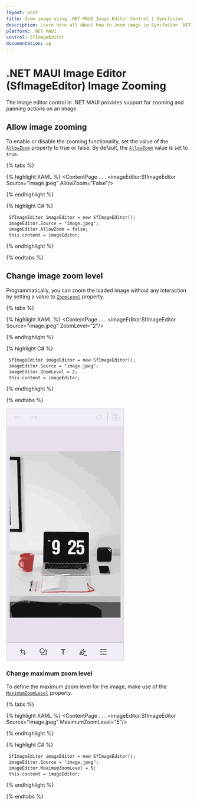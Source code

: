 ```yaml
---
layout: post
title: Zoom image using .NET MAUI Image Editor Control | Syncfusion
description: Learn here all about how to zoom image in Syncfusion .NET MAUI Image Editor(SfImageEditor) control and more.
platform: .NET MAUI
control: SfImageEditor
documentation: ug
---
```


# .NET MAUI Image Editor (SfImageEditor) Image Zooming

The image editor control in .NET MAUI provides support for zooming and panning actions on an image.

## Allow image zooming

To enable or disable the zooming functionality, set the value of the [`AllowZoom`](https://help.syncfusion.com/cr/maui/Syncfusion.Maui.ImageEditor.SfImageEditor.html#Syncfusion_Maui_ImageEditor_SfImageEditor_AllowZoom) property to true or false. By default, the [`AllowZoom`](https://help.syncfusion.com/cr/maui/Syncfusion.Maui.ImageEditor.SfImageEditor.html#Syncfusion_Maui_ImageEditor_SfImageEditor_AllowZoom) value is set to `true`.

{% tabs %}

{% highlight XAML %}
  <ContentPage 
            . . .
            <imageEditor:SfImageEditor Source="image.jpeg" AllowZoom="False"/>

   </ContentPage>
     
{% endhighlight %}

{% highlight C# %}
   
     SfImageEditor imageEditor = new SfImageEditor();
     imageEditor.Source = "image.jpeg";
     imageEditor.AllowZoom = false;
     this.content = imageEditor;

{% endhighlight %}

{% endtabs %}

## Change image zoom level

Programmatically, you can zoom the loaded image without any interaction by setting a value to [`ZoomLevel`](https://help.syncfusion.com/cr/maui/Syncfusion.Maui.ImageEditor.SfImageEditor.html#Syncfusion_Maui_ImageEditor_SfImageEditor_ZoomLevel) property. 

{% tabs %}

{% highlight XAML %}
  <ContentPage 
            . . .
            <imageEditor:SfImageEditor Source="image.jpeg" ZoomLevel="2"/>

   </ContentPage>
     
{% endhighlight %}

{% highlight C# %}
   
     SfImageEditor imageEditor = new SfImageEditor();
     imageEditor.Source = "image.jpeg";
     imageEditor.ZoomLevel = 2;
     this.content = imageEditor;

{% endhighlight %}

{% endtabs %}

![Zooming in .NET Maui ImageEditor](images/zoom/imageeditor-zooming.gif)

### Change maximum zoom level

To define the maximum zoom level for the image, make use of the [`MaximumZoomLevel`](https://help.syncfusion.com/cr/maui/Syncfusion.Maui.ImageEditor.SfImageEditor.html#Syncfusion_Maui_ImageEditor_SfImageEditor_MaximumZoomLevel) property.

{% tabs %}

{% highlight XAML %}
  <ContentPage 
            . . .
            <imageEditor:SfImageEditor Source="image.jpeg" MaximumZoomLevel="5"/>

   </ContentPage>
     
{% endhighlight %}

{% highlight C# %}
   
     SfImageEditor imageEditor = new SfImageEditor();
     imageEditor.Source = "image.jpeg";
     imageEditor.MaximumZoomLevel = 5;
     this.content = imageEditor;

{% endhighlight %}

{% endtabs %}
